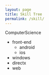 ```yaml
---
layout: page
title: Skill Tree
permalink: /skill/
---
```


ComputerScience  
* front-end
   * android
   * ios
* windows
* directx
* web
